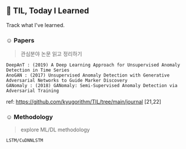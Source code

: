 ## :black_heart: TIL, Today I Learned

Track what I've learned.

### ☺︎ Papers
> 관심분야 논문 읽고 정리하기

```
DeepAnT : (2019) A Deep Learning Approach for Unsupervised Anomaly Detection in Time Series 
AnoGAN : (2017) Unsupervised Anomaly Detection with Generative Adversarial Networks to Guide Marker Discovery
GANomaly : (2018) GANomaly: Semi-Supervised Anomaly Detection via Adversarial Training
```
ref: https://github.com/kyugorithm/TIL/tree/main/journal [21,22]

### ☺︎ Methodology
> explore ML/DL methodology 
```
LSTM/CuDNNLSTM
```

